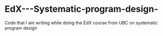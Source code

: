 # EdX---Systematic-program-design-
Code that I am writing while doing the EdX course from UBC on systematic program design
